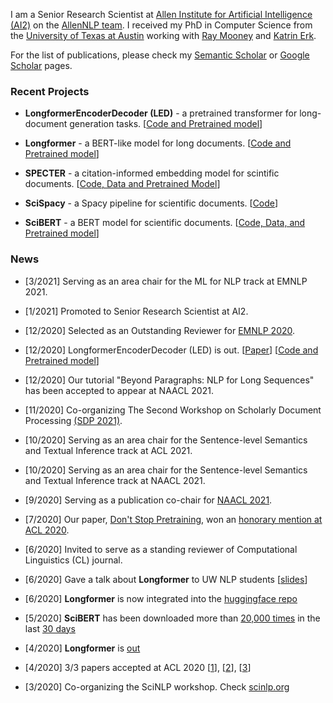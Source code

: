 I am a Senior Research Scientist at [Allen Institute for Artificial Intelligence (AI2)](https://allenai.org/) on the [AllenNLP team](https://allennlp.org/).
I received my PhD in Computer Science from the [University of Texas at Austin](https://www.cs.utexas.edu/) working with [Ray Mooney](https://www.cs.utexas.edu/~mooney/) and [Katrin Erk](http://www.katrinerk.com/). 

For the list of publications, 
please check my [Semantic Scholar](https://www.semanticscholar.org/author/Iz-Beltagy/46181066?sort=pub-date) or [Google Scholar](https://scholar.google.com/citations?hl=en&user=jkV6H1gAAAAJ&view_op=list_works&sortby=pubdate) pages.


### Recent Projects

- **LongformerEncoderDecoder (LED)** - a pretrained transformer for long-document generation tasks. [[Code and Pretrained model](https://github.com/allenai/longformer)]

- **Longformer** - a BERT-like model for long documents. [[Code and Pretrained model](https://github.com/allenai/longformer)]

- **SPECTER** - a citation-informed embedding model for scintific documents.  [[Code, Data and Pretrained Model](https://github.com/allenai/specter)]

- **SciSpacy** - a Spacy pipeline for scientific documents. [[Code](https://github.com/allenai/scispacy)]

- **SciBERT** - a BERT model for scientific documents. [[Code, Data, and Pretrained model](https://github.com/allenai/scibert)]

### News
- [3/2021] Serving as an area chair for the ML for NLP track at EMNLP 2021.

- [1/2021] Promoted to Senior Research Scientist at AI2.

- [12/2020] Selected as an Outstanding Reviewer for [EMNLP 2020](https://www.aclweb.org/anthology/2020.emnlp-main.0.pdf).

- [12/2020] LongformerEncoderDecoder (LED) is out. [[Paper](https://arxiv.org/abs/2004.05150)] [[Code and Pretrained model](https://github.com/allenai/longformer)]

- [12/2020] Our tutorial "Beyond Paragraphs: NLP for Long Sequences" has been accepted to appear at NAACL 2021.

- [11/2020] Co-organizing The Second Workshop on Scholarly Document Processing [(SDP 2021)](https://ornlcda.github.io/SDProc/2021/index.html).

- [10/2020] Serving as an area chair for the Sentence-level Semantics and Textual Inference track at ACL 2021.

- [10/2020] Serving as an area chair for the Sentence-level Semantics and Textual Inference track at NAACL 2021.

- [9/2020] Serving as a publication co-chair for [NAACL 2021](https://2021.naacl.org/organization).

- [7/2020] Our paper, [Don't Stop Pretraining](https://arxiv.org/abs/2004.10964), won an [honorary mention at ACL 2020](https://acl2020.org/blog/ACL-2020-best-papers/).

- [6/2020] Invited to serve as a standing reviewer of Computational Linguistics (CL) journal.

- [6/2020] Gave a talk about **Longformer** to UW NLP students [[slides](https://raw.githubusercontent.com/ibeltagy/ibeltagy.github.io/master/assets/longformer-slides.pdf?raw=true)]

- [6/2020] **Longformer** is now integrated into the [huggingface repo](https://huggingface.co/allenai/longformer-base-4096)

- [5/2020] **SciBERT** has been downloaded more than [20,000 times](https://huggingface.co/allenai/scibert_scivocab_uncased) in the last [30 days](https://raw.githubusercontent.com/ibeltagy/ibeltagy.github.io/master/assets/scibert.png?raw=true)

- [4/2020] **Longformer** is [out](https://twitter.com/i_beltagy/status/1254907063492206592)

- [4/2020] 3/3 papers accepted at ACL 2020 [[1](https://github.com/allenai/scirex)], [[2](https://github.com/allenai/specter)], [[3](https://github.com/allenai/dont-stop-pretraining)]

- [3/2020] Co-organizing the SciNLP workshop. Check [scinlp.org](http://scinlp.org/)
